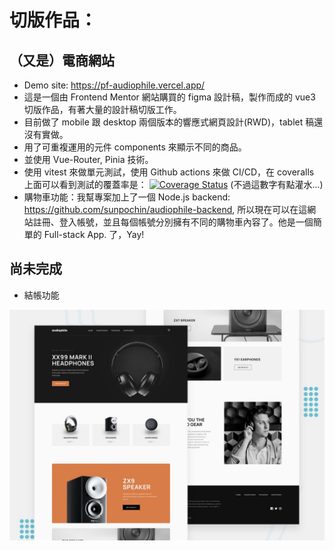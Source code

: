 # 切版作品：
## （又是）電商網站
- Demo site: https://pf-audiophile.vercel.app/
- 這是一個由 Frontend Mentor 網站購買的 figma 設計稿，製作而成的 vue3 切版作品，有著大量的設計稿切版工作。
- 目前做了 mobile 跟 desktop 兩個版本的響應式網頁設計(RWD)，tablet 稿還沒有實做。
- 用了可重複運用的元件 components 來顯示不同的商品。
- 並使用 Vue-Router, Pinia 技術。
- 使用 vitest 來做單元測試，使用 Github actions 來做 CI/CD，在 coveralls 上面可以看到測試的覆蓋率是： [![Coverage Status](https://coveralls.io/repos/github/sunpochin/pf-audiophile/badge.svg?branch=main)](https://coveralls.io/github/sunpochin/pf-audiophile?branch=main) (不過這數字有點灌水...)
- 購物車功能：我幫專案加上了一個 Node.js backend: https://github.com/sunpochin/audiophile-backend, 所以現在可以在這網站註冊、登入帳號，並且每個帳號分別擁有不同的購物車內容了。他是一個簡單的 Full-stack App. 了，Yay!

## 尚未完成

- 結帳功能

![Design preview for the Audiophile e-commerce website coding challenge](./preview.jpg)

